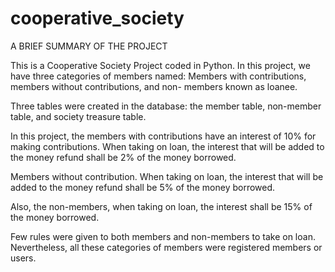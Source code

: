# cooperative_society
A BRIEF SUMMARY OF THE PROJECT

This is a Cooperative Society Project coded in Python. In this project, we have three categories of members named: Members with contributions, members without contributions, and non- members known as loanee.

Three tables were created in the database: the member table, non-member table, and society treasure table. 

In this project, the members with contributions have an interest of 10% for making contributions. When taking on loan, the interest that will be added to the money refund shall be 2% of the money borrowed. 

Members without contribution. When taking on loan, the interest that will be added to the money refund shall be 5% of the money borrowed. 

Also, the non-members, when taking on loan, the interest shall be 15% of the money borrowed. 

Few rules were given to both members and non-members to take on loan. Nevertheless, all these categories of members were registered members or users.
